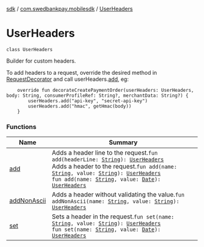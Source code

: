 [sdk](../../index.md) / [com.swedbankpay.mobilesdk](../index.md) / [UserHeaders](./index.md)

# UserHeaders

`class UserHeaders`

Builder for custom headers.

To add headers to a request, override the desired method in [RequestDecorator](../-request-decorator/index.md)
and call userHeaders.[add](add.md), eg:

```
    override fun decorateCreatePaymentOrder(userHeaders: UserHeaders, body: String, consumerProfileRef: String?, merchantData: String?) {
        userHeaders.add("api-key", "secret-api-key")
        userHeaders.add("hmac", getHmac(body))
    }
```

### Functions

| Name | Summary |
|---|---|
| [add](add.md) | Adds a header line to the request.`fun add(headerLine: `[`String`](https://kotlinlang.org/api/latest/jvm/stdlib/kotlin/-string/index.html)`): `[`UserHeaders`](./index.md)<br>Adds a header to the request.`fun add(name: `[`String`](https://kotlinlang.org/api/latest/jvm/stdlib/kotlin/-string/index.html)`, value: `[`String`](https://kotlinlang.org/api/latest/jvm/stdlib/kotlin/-string/index.html)`): `[`UserHeaders`](./index.md)<br>`fun add(name: `[`String`](https://kotlinlang.org/api/latest/jvm/stdlib/kotlin/-string/index.html)`, value: `[`Date`](https://docs.oracle.com/javase/6/docs/api/java/util/Date.html)`): `[`UserHeaders`](./index.md) |
| [addNonAscii](add-non-ascii.md) | Adds a header without validating the value.`fun addNonAscii(name: `[`String`](https://kotlinlang.org/api/latest/jvm/stdlib/kotlin/-string/index.html)`, value: `[`String`](https://kotlinlang.org/api/latest/jvm/stdlib/kotlin/-string/index.html)`): `[`UserHeaders`](./index.md) |
| [set](set.md) | Sets a header in the request.`fun set(name: `[`String`](https://kotlinlang.org/api/latest/jvm/stdlib/kotlin/-string/index.html)`, value: `[`String`](https://kotlinlang.org/api/latest/jvm/stdlib/kotlin/-string/index.html)`): `[`UserHeaders`](./index.md)<br>`fun set(name: `[`String`](https://kotlinlang.org/api/latest/jvm/stdlib/kotlin/-string/index.html)`, value: `[`Date`](https://docs.oracle.com/javase/6/docs/api/java/util/Date.html)`): `[`UserHeaders`](./index.md) |

